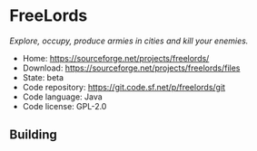 # FreeLords

_Explore, occupy, produce armies in cities and kill your enemies._

- Home: https://sourceforge.net/projects/freelords/
- Download: https://sourceforge.net/projects/freelords/files
- State: beta
- Code repository: https://git.code.sf.net/p/freelords/git
- Code language: Java
- Code license: GPL-2.0

## Building

